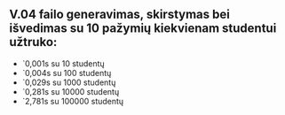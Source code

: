 ## V.04 failo generavimas, skirstymas bei išvedimas su 10 pažymių kiekvienam studentui užtruko: 
- `0,001s su 10 studentų
- `0,004s su 100 studentų
- `0,029s su 1000 studentų
- `0,281s su 10000 studentų
- `2,781s su 100000 studentų
